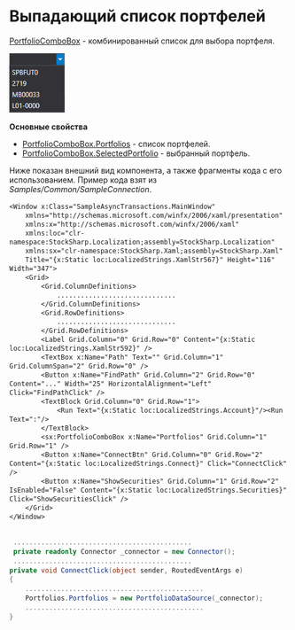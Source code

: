 # Выпадающий список портфелей

[PortfolioComboBox](xref:StockSharp.Xaml.PortfolioComboBox) \- комбинированный список для выбора портфеля.

![Gui PortfolioComboBox](../images/Gui_PortfolioComboBox.png)

**Основные свойства**

- [PortfolioComboBox.Portfolios](xref:StockSharp.Xaml.PortfolioComboBox.Portfolios) \- список портфелей.
- [PortfolioComboBox.SelectedPortfolio](xref:StockSharp.Xaml.PortfolioComboBox.SelectedPortfolio) \- выбранный портфель.

Ниже показан внешний вид компонента, а также фрагменты кода с его использованием. Пример кода взят из *Samples\/Common\/SampleConnection*. 

```xaml
<Window x:Class="SampleAsyncTransactions.MainWindow"
    xmlns="http://schemas.microsoft.com/winfx/2006/xaml/presentation"
    xmlns:x="http://schemas.microsoft.com/winfx/2006/xaml"
    xmlns:loc="clr-namespace:StockSharp.Localization;assembly=StockSharp.Localization"
    xmlns:sx="clr-namespace:StockSharp.Xaml;assembly=StockSharp.Xaml"
    Title="{x:Static loc:LocalizedStrings.XamlStr567}" Height="116" Width="347">
	<Grid>
		<Grid.ColumnDefinitions>
			..............................
		</Grid.ColumnDefinitions>
		<Grid.RowDefinitions>
			..............................
		</Grid.RowDefinitions>
		<Label Grid.Column="0" Grid.Row="0" Content="{x:Static loc:LocalizedStrings.XamlStr592}" />
		<TextBox x:Name="Path" Text="" Grid.Column="1" Grid.ColumnSpan="2" Grid.Row="0" />
		<Button x:Name="FindPath" Grid.Column="2" Grid.Row="0" Content="..." Width="25" HorizontalAlignment="Left" Click="FindPathClick" />
		<TextBlock Grid.Column="0" Grid.Row="1">
			<Run Text="{x:Static loc:LocalizedStrings.Account}"/><Run Text=":"/>
		</TextBlock>
        <sx:PortfolioComboBox x:Name="Portfolios" Grid.Column="1" Grid.Row="1" />
		<Button x:Name="ConnectBtn" Grid.Column="0" Grid.Row="2" Content="{x:Static loc:LocalizedStrings.Connect}" Click="ConnectClick" />
		<Button x:Name="ShowSecurities" Grid.Column="1" Grid.Row="2" IsEnabled="False" Content="{x:Static loc:LocalizedStrings.Securities}" Click="ShowSecuritiesClick" />
	</Grid>
</Window>
	  				
```
```cs
 .............................................
 private readonly Connector _connector = new Connector();
 .............................................
private void ConnectClick(object sender, RoutedEventArgs e)
{
	.............................................
	Portfolios.Portfolios = new PortfolioDataSource(_connector);	
	.............................................
}
	  				
```
